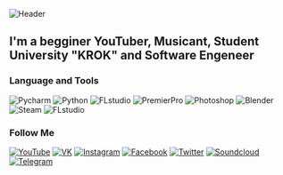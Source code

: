 ![Header](https://media.discordapp.net/attachments/612721931010965504/903549623736602624/shapka_for_youtube-fon-3-1024x576_1.png)

## I'm a begginer YouTuber, Musicant, Student University "KROK" and Software Engeneer

### Language and Tools
![Pycharm](https://img.shields.io/badge/-Pycharm-090909?style=for-the-badge&logo=pycharm)
![Python](https://img.shields.io/badge/-Python-090909?style=for-the-badge&logo=python)
![FLstudio](https://img.shields.io/badge/-FLStudio-090909?style=for-the-badge&logo=fl)
![PremierPro](https://img.shields.io/badge/-PremierPro-090909?style=for-the-badge&logo=Adobe)
![Photoshop](https://img.shields.io/badge/-Photoshop-090909?style=for-the-badge&logo=Adobe)
![Blender](https://img.shields.io/badge/-Blender-090909?style=for-the-badge&logo=Blender)
![Steam](https://img.shields.io/badge/-Steam-090909?style=for-the-badge&logo=Steam)
![FLstudio](https://img.shields.io/badge/-FLStudio-090909?style=for-the-badge&logo=fl)

### Follow Me
[![YouTube](https://img.shields.io/badge/-YouTube-090909?style=for-the-badge&logo=youtube)](https://www.youtube.com/channel/UCjo59i469cb9fudNwE1Ijog)
[![VK](https://img.shields.io/badge/-VK-090909?style=for-the-badge&logo=vk)](https://vk.com/dreydemys)
[![Instagram](https://img.shields.io/badge/-Instagram-090909?style=for-the-badge&logo=Instagram)](https://www.instagram.com/dreyde_prod/)
[![Facebook](https://img.shields.io/badge/-Facebook-090909?style=for-the-badge&logo=Facebook)](https://www.facebook.com/profile.php?id=100020675443554)
[![Twitter](https://img.shields.io/badge/-Twitter-090909?style=for-the-badge&logo=Twitter)](https://twitter.com/DREYDE9)
[![Soundcloud](https://img.shields.io/badge/-Soundcloud-090909?style=for-the-badge&logo=Soundcloud)](https://soundcloud.com/parazitdreyde)
[![Telegram](https://img.shields.io/badge/-Telegram-090909?style=for-the-badge&logo=Telegram)](https://t.me/ZeroZeroOne1)
